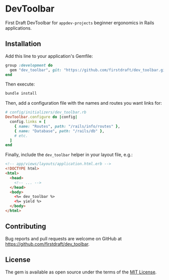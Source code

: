 # DevToolbar

First Draft DevToolbar for `appdev-projects` beginner ergonomics in Rails applications.

## Installation

Add this line to your application's Gemfile:

```ruby
group :development do
  gem "dev_toolbar", git: "https://github.com/firstdraft/dev_toolbar.git", branch: "bp-make-it-work"
end
```

Then execute:

```bash
bundle install
```

Then, add a configuration file with the names and routes you want links for:

```rb
# config/initializers/dev_toolbar.rb
DevToolbar.configure do |config|
  config.links = [
    { name: "Routes", path: "/rails/info/routes" },
    { name: "Database", path: "/rails/db" },
    # etc.
  ]
end
```

Finally, include the `dev_toolbar` helper in your layout file, e.g.:

```html
<!-- app/views/layouts/application.html.erb -->
<!DOCTYPE html>
<html>
  <head>
    <!-- ... -->
  </head>
  <body>
    <%= dev_toolbar %>
    <%= yield %>
  </body>
</html>
```

## Contributing

Bug reports and pull requests are welcome on GitHub at https://github.com/firstdraft/dev_toolbar.

## License

The gem is available as open source under the terms of the [MIT License](https://opensource.org/licenses/MIT).
